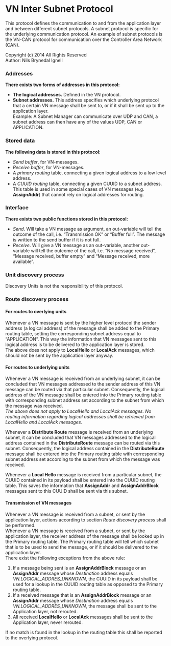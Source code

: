 VN Inter Subnet Protocol
==========================
This protocol defines the communication to and from the application layer and between different subnet protocols.
A subnet protocol is specific for the underlying communication protocol. An example of subnet protocols is the VN-CAN protocol for communication over the Controller Area Network (CAN).

Copyright (c) 2014 All Rights Reserved  <br/>
Author: Nils Brynedal Ignell

### Addresses
**There exists two forms of addresses in this protocol:**
  * **The logical addresses.**  Defined in the VN protocol.
  * **Subnet addresses.** This address specifies which underlying protocol that a certain VN message shall be sent to, or if it shall be sent up to the application layer. <br/>
Example: A Subnet Manager can communicate over UDP and CAN, a subnet address can then have any of the values  UDP, CAN or APPLICATION.

### Stored data
**The following data is stored in this protocol:**
  * *Send buffer*, for VN-messages.
  * *Receive buffer*, for VN-messages.
  * A *primary routing* table, connecting a given logical address to a low level
    address.
  * A *CUUID routing* table, connecting a given CUUID to a subnet address. This
    table is used in some special cases of VN messages (e.g. **AssignAddr**)
    that cannot rely on logical addresses for routing.


### Interface
**There exists two public functions stored in this protocol:**
  * *Send*. Will take a VN message as argument, an out-variable will tell the
    outcome of the call, i.e. “Transmission OK” or “Buffer full”. The message
    is written to the send buffer if it is not full.
  * *Receive*. Will give a VN message as an out-variable, another out-variable
    will tell the outcome of the call, i.e. “No message received”, “Message
    received, buffer empty” and “Message received, more available”.

### Unit discovery process

Discovery Units is not the responsibility of this protocol.

### Route discovery process

#### For routes to overlying units
Whenever a VN message is sent by the higher level protocol the sender address (a logical address) of the message shall be added to the Primary routing table, setting the corresponding subnet address equal to “APPLICATION”. 
This way the information that VN messages sent to this logical address is to be delivered to the application layer is stored. <br/>
The above does not apply to **LocalHello** or **LocalAck** messages, which should not be sent by the application layer anyway.

#### For routes to underlying units
Whenever a VN message is received from an underlying subnet, it can be concluded that VN messages addressed to the sender address of this VN message can be routed via that particular subnet. 
Consequently, the logical address of the VN message shall be entered into the Primary routing table with corresponding subnet address set according to the subnet from which the message was received. <br/>
*The above does not apply to LocalHello and LocalAck messages. No routing information regarding logical addresses shall be retrieved from LocalHello and LocalAck messages.*

Whenever a **Distribute
Route** message is received from an underlying subnet, it can be concluded that VN messages addressed to the logical address contained in the **DistributeRoute** message can be routed via this subnet.
Consequently, the logical address contained in the **DistributeRoute** message shall be entered into the Primary routing table with corresponding subnet address set according to the subnet from which the message was received.

Whenever a **Local Hello** message is received from a particular subnet, the CUUID contained in its payload shall be entered into the CUUID routing table. 
This saves the information that **AssignAddr** and **AssignAddrBlock** messages sent to this CUUID shall be sent via this subnet.

#### Transmission of VN messages
Whenever a VN message is received from a subnet, or sent by the application layer, actions according to section *Route discovery process* shall be performed. <br/>
Whenever a VN message is received from a subnet, or sent by the application layer, the receiver address of the message shall be looked up in the Primary routing table. 
The Primary routing table will tell which subnet that is to be used to send the message, or if it should be delivered to the application layer.  <br/>
There exist the following exceptions from the above rule:

1. If a message being sent is an **AssignAddrBlock** message or an **AssignAddr** message whose *Destination* address equals
*VN.LOGICAL_ADDRES_UNKNOWN*, the CUUID in its payload shall be used for a lookup in the CUUID routing table as opposed to the Primary routing table.
2. If a received message that is  an **AssignAddrBlock** message or an **AssignAddr** message whose *Destination* address equals
*VN.LOGICAL_ADDRES_UNKNOWN*, the message shall be sent to the Application layer, not rerouted.
3. All received **LocalHello** or **LocalAck** messages shall be sent to the Application layer, never rerouted.

If no match is found in the lookup in the routing table this shall be reported to the overlying protocol.


